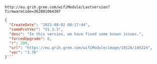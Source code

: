 `http://eu.grih.gree.com/wifiModule/Lastversion?firmwareCode=362001064307`

```json
{
  "CreateDate": "2022-08-02 08:17:44",
  "commProtVer": "V1.3.3",
  "desc": "In this version, we have fixed some known issues.",
  "forcedUpgrade": 0,
  "r": 200,
  "url": "https://eu.grih.gree.com/wifiModule/image/10126/145224",
  "ver": "3.76"
}```